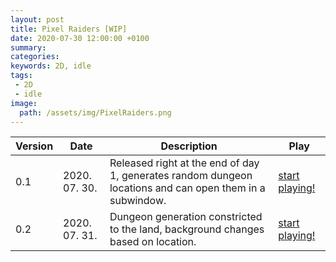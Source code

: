 ```yaml
---
layout: post
title: Pixel Raiders [WIP]
date: 2020-07-30 12:00:00 +0100
summary: 
categories: 
keywords: 2D, idle
tags:
 - 2D
 - idle
image:
  path: /assets/img/PixelRaiders.png
---
```


| Version | Date | Description | Play |
| - | - | - | - |
| 0.1 | 2020. 07. 30. | Released right at the end of day 1, generates random dungeon locations and can open them in a subwindow. | [start playing!](https://freamdev.com/games/PixelRaiders/Deploys/Version1) |
| 0.2 | 2020. 07. 31. | Dungeon generation constricted to the land, background changes based on location. | [start playing!](https://freamdev.com/games/PixelRaiders/Deploys/Version2) |
